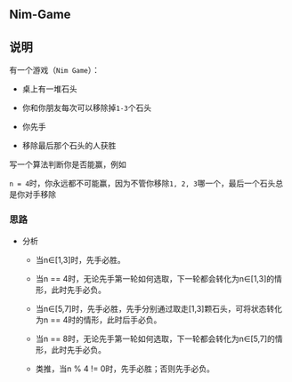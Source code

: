 ## Nim-Game

## 说明

有一个游戏（`Nim Game`）：

- 桌上有一堆石头

- 你和你朋友每次可以移除掉`1-3`个石头

- 你先手

- 移除最后那个石头的人获胜

写一个算法判断你是否能赢，例如

`n = 4`时，你永远都不可能赢，因为不管你移除`1, 2, 3`哪一个，最后一个石头总是你对手移除

### 思路

- 分析

    - 当n∈[1,3]时，先手必胜。
    
    - 当n == 4时，无论先手第一轮如何选取，下一轮都会转化为n∈[1,3]的情形，此时先手必负。
    
    - 当n∈[5,7]时，先手必胜，先手分别通过取走[1,3]颗石头，可将状态转化为n == 4时的情形，此时后手必负。
    
    - 当n == 8时，无论先手第一轮如何选取，下一轮都会转化为n∈[5,7]的情形，此时先手必负。
    
    - 类推，当n % 4 != 0时，先手必胜；否则先手必负。

